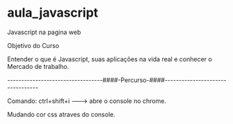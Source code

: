 
# aula_javascript

Javascript na pagina web

Objetivo do Curso

Entender o que é Javascript, suas aplicações na vida real e conhecer o Mercado de trabalho.

----------------------------------####-Percurso-####---------------------------------

Comando: ctrl+shift+i   --->  abre o console no chrome.

Mudando cor css atraves do console.

